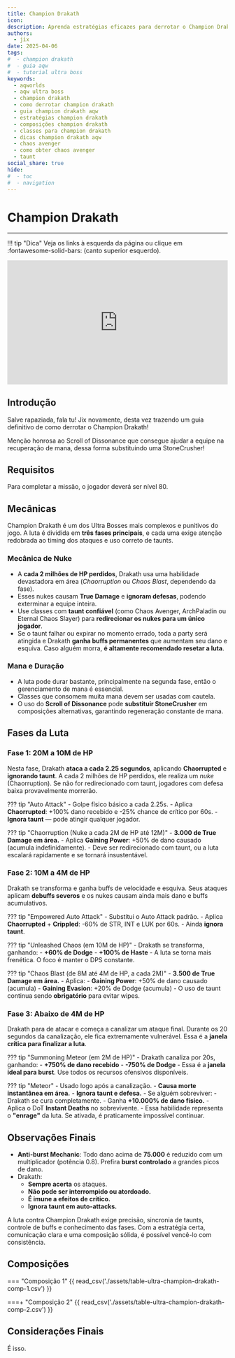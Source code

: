 ```yaml
---
title: Champion Drakath
icon:
description: Aprenda estratégias eficazes para derrotar o Champion Drakath em AQWorlds. Este guia detalhado oferece composições de equipe, requisitos e dicas essenciais para enfrentar esse desafio e facilitar a obtenção da classe Chaos Avenger.
authors:
  - jix
date: 2025-04-06
tags:
#  - champion drakath
#  - guia aqw
#  - tutorial ultra boss
keywords:
  - aqworlds
  - aqw ultra boss
  - champion drakath
  - como derrotar champion drakath
  - guia champion drakath aqw
  - estratégias champion drakath
  - composições champion drakath
  - classes para champion drakath
  - dicas champion drakath aqw
  - chaos avenger
  - como obter chaos avenger
  - taunt
social_share: true
hide:
#  - toc
#  - navigation
---
```

# Champion Drakath
---
!!! tip "Dica"
    Veja os links à esquerda da página ou clique em :fontawesome-solid-bars: (canto superior esquerdo).

<div style="position: relative; width: 100%; padding-bottom: 56.25%; height: 0; overflow: hidden;">
  <iframe 
    src="https://www.youtube.com/embed/Cqv0WJfCXQg?list=PLpJEzhUTyrrpZm5fmKzkRmb2tTd6WGU3U" 
    title="YouTube video player" 
    frameborder="0" 
    allow="accelerometer; autoplay; clipboard-write; encrypted-media; gyroscope; picture-in-picture; web-share" 
    referrerpolicy="strict-origin-when-cross-origin" 
    allowfullscreen 
    style="position: absolute; top: 0; left: 0; width: 100%; height: 100%;"
  ></iframe>
</div>

## Introdução
Salve rapaziada, fala tu! Jix novamente, desta vez trazendo um guia definitivo de como derrotar o Champion Drakath!

Menção honrosa ao Scroll of Dissonance que consegue ajudar a equipe na recuperação de mana, dessa forma substituindo uma StoneCrusher!

## Requisitos
Para completar a missão, o jogador deverá ser nível 80.

## Mecânicas

Champion Drakath é um dos Ultra Bosses mais complexos e punitivos do jogo. A luta é dividida em **três fases principais**, e cada uma exige atenção redobrada ao timing dos ataques e uso correto de taunts.

### Mecânica de Nuke

- A **cada 2 milhões de HP perdidos**, Drakath usa uma habilidade devastadora em área (*Chaorruption* ou *Chaos Blast*, dependendo da fase).
- Esses nukes causam **True Damage** e **ignoram defesas**, podendo exterminar a equipe inteira.
- Use classes com **taunt confiável** (como Chaos Avenger, ArchPaladin ou Eternal Chaos Slayer) para **redirecionar os nukes para um único jogador**.
- Se o taunt falhar ou expirar no momento errado, toda a party será atingida e Drakath **ganha buffs permanentes** que aumentam seu dano e esquiva. Caso alguém morra, **é altamente recomendado resetar a luta**.

### Mana e Duração

- A luta pode durar bastante, principalmente na segunda fase, então o gerenciamento de mana é essencial.
- Classes que consomem muita mana devem ser usadas com cautela.
- O uso do **Scroll of Dissonance** pode **substituir StoneCrusher** em composições alternativas, garantindo regeneração constante de mana.

## Fases da Luta

### Fase 1: 20M a 10M de HP

Nesta fase, Drakath **ataca a cada 2.25 segundos**, aplicando **Chaorrupted** e **ignorando taunt**. A cada 2 milhões de HP perdidos, ele realiza um *nuke* (Chaorruption). Se não for redirecionado com taunt, jogadores com defesa baixa provavelmente morrerão.

??? tip "Auto Attack"
    - Golpe físico básico a cada 2.25s.
    - Aplica **Chaorrupted**: +100% dano recebido e -25% chance de crítico por 60s.
    - **Ignora taunt** — pode atingir qualquer jogador.

??? tip "Chaorruption (Nuke a cada 2M de HP até 12M)"
    - **3.000 de True Damage em área.**
    - Aplica **Gaining Power**: +50% de dano causado (acumula indefinidamente).
    - Deve ser redirecionado com taunt, ou a luta escalará rapidamente e se tornará insustentável.

### Fase 2: 10M a 4M de HP

Drakath se transforma e ganha buffs de velocidade e esquiva. Seus ataques aplicam **debuffs severos** e os nukes causam ainda mais dano e buffs acumulativos.

??? tip "Empowered Auto Attack"
    - Substitui o Auto Attack padrão.
    - Aplica **Chaorrupted** + **Crippled**: -60% de STR, INT e LUK por 60s.
    - Ainda **ignora taunt**.

??? tip "Unleashed Chaos (em 10M de HP)"
    - Drakath se transforma, ganhando:
      - **+60% de Dodge**
      - **+100% de Haste**
    - A luta se torna mais frenética. O foco é manter o DPS constante.

??? tip "Chaos Blast (de 8M até 4M de HP, a cada 2M)"
    - **3.500 de True Damage em área.**
    - Aplica:
      - **Gaining Power**: +50% de dano causado (acumula)
      - **Gaining Evasion**: +20% de Dodge (acumula)
    - O uso de taunt continua sendo **obrigatório** para evitar wipes.

### Fase 3: Abaixo de 4M de HP

Drakath para de atacar e começa a canalizar um ataque final. Durante os 20 segundos da canalização, ele fica extremamente vulnerável. Essa é a **janela crítica para finalizar a luta**.

??? tip "Summoning Meteor (em 2M de HP)"
    - Drakath canaliza por 20s, ganhando:
      - **+750% de dano recebido**
      - **-750% de Dodge**
    - Essa é a **janela ideal para burst**. Use todos os recursos ofensivos disponíveis.

??? tip "Meteor"
    - Usado logo após a canalização.
    - **Causa morte instantânea em área.**
    - **Ignora taunt e defesa.**
    - Se alguém sobreviver:
      - Drakath se cura completamente.
      - Ganha **+10.000% de dano físico.**
      - Aplica o DoT **Instant Deaths** no sobrevivente.
    - Essa habilidade representa o **"enrage"** da luta. Se ativada, é praticamente impossível continuar.

## Observações Finais

- **Anti-burst Mechanic**: Todo dano acima de **75.000** é reduzido com um multiplicador (potência 0.8). Prefira **burst controlado** a grandes picos de dano.
- Drakath:
  - **Sempre acerta** os ataques.
  - **Não pode ser interrompido ou atordoado.**
  - **É imune a efeitos de crítico.**
  - **Ignora taunt em auto-attacks.**

A luta contra Champion Drakath exige precisão, sincronia de taunts, controle de buffs e conhecimento das fases. Com a estratégia certa, comunicação clara e uma composição sólida, é possível vencê-lo com consistência.

## Composições
=== "Composição 1"
    {{ read_csv('./assets/table-ultra-champion-drakath-comp-1.csv') }}

===+ "Composição 2"
    {{ read_csv('./assets/table-ultra-champion-drakath-comp-2.csv') }}

## Considerações Finais
É isso.